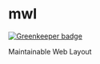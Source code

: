 # mwl

[![Greenkeeper badge](https://badges.greenkeeper.io/basarat/mwl.svg)](https://greenkeeper.io/)

Maintainable Web Layout
